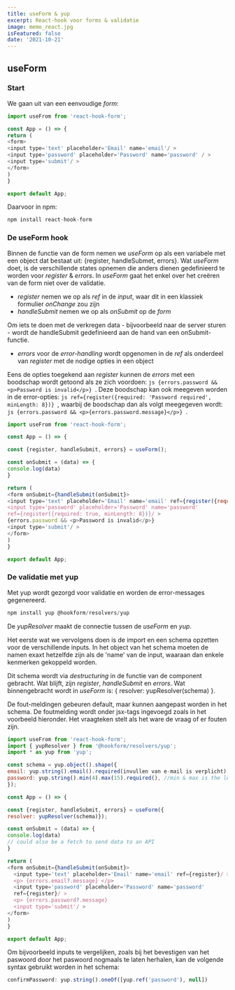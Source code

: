 ```yaml
---
title: useForm & yup 
excerpt: React-hook voor forms & validatie 
image: memo_react.jpg
isFeatured: false
date: '2021-10-21'
---
```


## useForm

### Start

We gaan uit van een eenvoudige *form*:

```js
import useFrom from 'react-hook-form';

const App = () => {
return (
<form>
<input type='text' placeholder='Email' name='email'/ >
<input type='password' placeholder='Password' name='password' / >
<input type='submit'/ >
</form>
)
}

export default App;
```

Daarvoor in npm:

```js
npm install react-hook-form
```

### De useForm hook

Binnen de functie van de form nemen we *useForm* op als een variabele met een object dat bestaat uit: {register, handleSubmet, errors}. Wat *useForm* doet, is de verschillende states opnemen die anders dienen gedefinieerd te worden voor *register* & *errors*. In *useForm* gaat het enkel over het creëren van de form niet over de validatie.

- *register* nemen we op als *ref* in de *input*, waar dit in een klassiek formulier *onChange* zou zijn
-  *handleSubmit* nemen we op als *onSubmit* op de *form*

Om iets te doen met de verkregen data - bijvoorbeeld naar de server sturen - wordt de handleSubmit gedefinieerd aan de hand van een onSubmit-functie.

- *errors* voor de *error-handling* wordt opgenomen in de *ref* als onderdeel van *register*
met de nodige opties in een object

Eens de opties toegekend aan *register* kunnen de *errors* met een boodschap wordt getoond als ze zich voordoen: ```js {errors.password && <p>Password is invalid</p>} ```.  Deze boodschap kan ook meegeven worden in de error-opties: ```js ref={register({required: 'Password required', minLength: 8})} ```, waarbij de boodschap dan als volgt meegegeven wordt: ```js {errors.password && <p>{errors.password.message}</p>} ```.

```js
import useFrom from 'react-hook-form';

const App = () => {

const {register, handleSubmit, errors} = useForm();

const onSubmit = (data) => {
console.log(data)
}

return (
<form onSubmit={handleSubmit(onSubmit}>
<input type='text' placeholder='Email' name='email' ref={register({required: true})}/ >
<input type='password' placeholder='Password' name='password'
ref={register({required: true, minLength: 8})}/ >
{errors.password && <p>Password is invalid</p>}
<input type='submit'/ >
</form>
)
}

export default App;
```

### De validatie met yup

Met yup wordt gezorgd voor validatie en worden de error-messages gegenereerd.

```js
npm install yup @hookform/resolvers/yup
```

De *yupResolver* maakt de connectie tussen de *useForm* en *yup*.

Het eerste wat we vervolgens doen is de import en een schema opzetten voor de verschillende inputs. In het object van het schema moeten de namen exaxt hetzelfde zijn als de 'name' van de input, waaraan dan enkele kenmerken gekoppeld worden.

Dit schema wordt via *destructuring* in de functie van de component gebracht. Wat blijft, zijn *register*, *handleSubmit* en *errors*. Wat binnengebracht wordt in *useForm* is: { resolver: yupResolver(schema) }.

De fout-meldingen gebeuren default, maar kunnen aangepast worden in het schema. De foutmelding wordt onder jsx-tags ingevoegd zoals in het voorbeeld hieronder. Het vraagteken stelt als het ware de vraag of er fouten zijn. 

```js
import useFrom from 'react-hook-form';
import { yupResolver } from '@hookform/resolvers/yup';
import * as yup from 'yup';

const schema = yup.object().shape({
email: yup.string().email().required(invullen van e-mail is verplicht),
password: yup.string().min(4).max(15).required(), //min & max is the length
});

const App = () => {

const {register, handleSubmit, errors} = useForm({
resolver: yupResolver(schema)});

const onSubmit = (data) => {
console.log(data)
// could also be a fetch to send data to an API
}

return (
<form onSubmit={handleSubmit(onSubmit}>
  <input type='text' placeholder='Email' name='email' ref={register}/ >
  <p> {errors.email?.message} </p>
  <input type='password' placeholder='Password' name='password'
  ref={register}/ >
  <p> {errors.password?.message}
  <input type='submit'/ >
</form>
)
}

export default App;
```

Om bijvoorbeeld inputs te vergelijken, zoals bij het bevestigen van het paswoord door het paswoord nogmaals te laten herhalen, kan de volgende syntax gebruikt worden in het schema:

```js
confirmPassword: yup.string().oneOf([yup.ref('password'), null])
```
